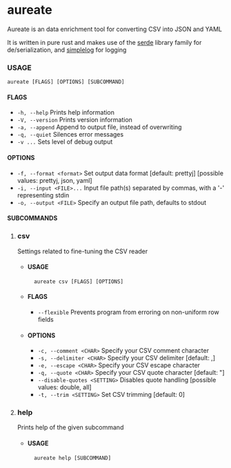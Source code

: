 # aureate

Aureate is an data enrichment tool for converting CSV into JSON and YAML

It is written in pure rust and makes use of the [serde](https://serde.rs/) library family for de/serialization, and [simplelog](https://github.com/Drakulix/simplelog.rs) for logging

### USAGE

    aureate [FLAGS] [OPTIONS] [SUBCOMMAND]

#### FLAGS

* `-h, --help`       Prints help information
* `-V, --version`    Prints version information
* `-a, --append`     Append to output file, instead of overwriting
* `-q, --quiet`      Silences error messages
* `-v ...`           Sets level of debug output

#### OPTIONS

* `-f, --format <format>`    Set output data format [default: prettyj]  [possible values: prettyj, json, yaml]
* `-i, --input <FILE>...`    Input file path(s) separated by commas, with a '-' representing stdin
* `-o, --output <FILE>`      Specify an output file path, defaults to stdout

#### SUBCOMMANDS

1. ### csv

    Settings related to fine-tuning the CSV reader

    * #### USAGE

            aureate csv [FLAGS] [OPTIONS]

    * #### FLAGS

        * `--flexible`    Prevents program from erroring on non-uniform row fields

    * #### OPTIONS

        * `-c, --comment <CHAR>`              Specify your CSV comment character
        * `-s, --delimiter <CHAR>`            Specify your CSV delimiter [default: ,]
        * `-e, --escape <CHAR>`               Specify your CSV escape character
        * `-q, --quote <CHAR>`                Specify your CSV quote character [default: "]
        * `--disable-quotes <SETTING>`        Disables quote handling [possible values: double, all]
        * `-t, --trim <SETTING>`              Set CSV trimming [default: 0]

2. ### help

    Prints help of the given subcommand

    * #### USAGE

            aureate help [SUBCOMMAND]